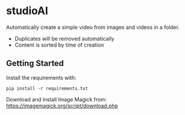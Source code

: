 # studioAI
Automatically create a simple video from images and videos in a folder.
- Duplicates will be removed automatically
- Content is sorted by time of creation


## Getting Started
Install the requirements with:

```
pip install -r requirements.txt
```
Download and install Image Magick from:
https://imagemagick.org/script/download.php
